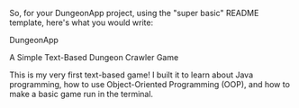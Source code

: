 So, for your DungeonApp project, using the "super basic" README template, here's what you would write:

DungeonApp

A Simple Text-Based Dungeon Crawler Game

This is my very first text-based game! I built it to learn about Java programming, how to use Object-Oriented Programming (OOP), and how to make a basic game run in the terminal.
